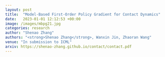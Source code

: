 ```yaml
---
layout: post
title:  "Model-Based First-Order Policy Gradient for Contact Dynamics"
date:   2023-01-01 12:12:53 +00:00
image: /images/mbpg21.jpg
categories: research
author: "Shenao Zhang"
authors: "<strong>Shenao Zhang</strong>, Wanxin Jin, Zhaoran Wang"
venue: "In submission to ICML"
arxiv: https://shenao-zhang.github.io/contact/contact.pdf
---
```

